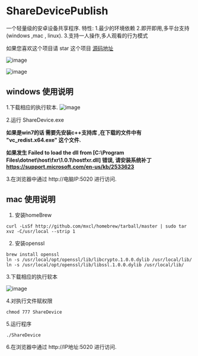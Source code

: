 # ShareDevicePublish

一个轻量级的安卓设备共享程序.
特性:
1.最少的环境依赖
2.即开即用,多平台支持(windows ,mac , linux).
3.支持一人操作,多人观看的行为模式


如果您喜欢这个项目请 star 这个项目  [源码地址](https://github.com/sunshine4me/ShareDevice)

![image](https://raw.githubusercontent.com/sunshine4me/ShareDevicePublish/win10-x64/index.png)

![image](https://raw.githubusercontent.com/sunshine4me/ShareDevicePublish/win10-x64/help.gif)

## windows 使用说明

1.下载相应的执行软本.
![image](https://raw.githubusercontent.com/sunshine4me/ShareDevicePublish/win10-x64/download.png)



2.运行 ShareDevice.exe

**如果是win7的话 需要先安装c++支持库 ,在下载的文件中有 "vc_redist.x64.exe" 这个文件.**

**如果发生 Failed to load the dll from [C:\Program Files\dotnet\host\fxr\1.0.1\hostfxr.dll] 错误,  请安装系统补丁 https://support.microsoft.com/en-us/kb/2533623**


3.在浏览器中通过 http://电脑IP:5020 进行访问.


## mac 使用说明
1. 安装homeBrew
```
curl -LsSf http://github.com/mxcl/homebrew/tarball/master | sudo tar xvz -C/usr/local --strip 1
```

2. 安装openssl

```
brew install openssl
ln -s /usr/local/opt/openssl/lib/libcrypto.1.0.0.dylib /usr/local/lib/
ln -s /usr/local/opt/openssl/lib/libssl.1.0.0.dylib /usr/local/lib/
```


3.下载相应的执行软本

![image](https://raw.githubusercontent.com/sunshine4me/ShareDevicePublish/win10-x64/download.png)


4.对执行文件赋权限
```
chmod 777 ShareDevice
```
5.运行程序
```
./ShareDevice
```
6.在浏览器中通过 http://IP地址:5020 进行访问.
